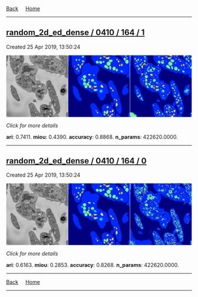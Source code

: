 
[Back](..)&nbsp;&nbsp;&nbsp;&nbsp;&nbsp;[Home](https://leapmanlab.github.io/snapshots)

---

<div class="summary"><a href="1"><h2>random_2d_ed_dense / 0410 / 164 / 1</h2></a><p>Created 25 Apr 2019, 13:50:24
</p><a href="1"><img src="1/media/summary.png" align="center"></a><p>
<i>Click for more details</i>
</p></div>

**ari**: 0.7411. **miou**: 0.4390. **accuracy**: 0.8868. **n_params**: 422620.0000. 

---

<div class="summary"><a href="0"><h2>random_2d_ed_dense / 0410 / 164 / 0</h2></a><p>Created 25 Apr 2019, 13:50:24
</p><a href="0"><img src="0/media/summary.png" align="center"></a><p>
<i>Click for more details</i>
</p></div>

**ari**: 0.6163. **miou**: 0.2853. **accuracy**: 0.8268. **n_params**: 422620.0000. 

---

[Back](..)&nbsp;&nbsp;&nbsp;&nbsp;&nbsp;[Home](https://leapmanlab.github.io/snapshots)

---